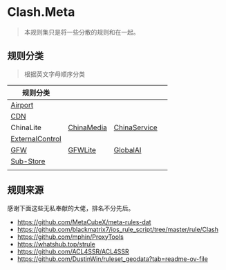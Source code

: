 # Clash.Meta
> 本规则集只是将一些分散的规则和在一起。

## 规则分类
> 根据英文字母顺序分类

| 规则分类                                                                                                                                      |                                                                                      |                                                                                          |     |
| ----------------------------------------------------------------------------------------------------------------------------------------- | ------------------------------------------------------------------------------------ | ---------------------------------------------------------------------------------------- | --- |
| [Airport](https://github.com/LaolunsiG/PCR/tree/main/Rules/Clash.Meta/Airport)                                                            |                                                                                      |                                                                                          |     |
| [CDN](https://github.com/LaolunsiG/PCR/tree/main/Rules/Clash.Meta/CDN)                                                                    |                                                                                      |                                                                                          |     |
| ChinaLite                                                                                                                                 | [ChinaMedia](https://github.com/LaolunsiG/PCR/tree/main/Rules/Clash.Meta/ChinaMedia) | [ChinaService](https://github.com/LaolunsiG/PCR/tree/main/Rules/Clash.Meta/ChinaService) |     |
| [ExternalControl](https://github.com/LaolunsiG/PCR/tree/main/Rules/Clash.Meta/ExternalControl)                                            |                                                                                      |                                                                                          |     |
| [GFW](https://github.com/LaolunsiG/PCR/tree/main/Rules/Clash.Meta/GFWhttps://github.com/LaolunsiG/PCR/tree/main/Rules/Clash.Meta/GFWLite) | [GFWLite](https://github.com/LaolunsiG/PCR/tree/main/Rules/Clash.Meta/GFWLite)       | [GlobalAI](https://github.com/LaolunsiG/PCR/tree/main/Rules/Clash.Meta/GlobalAI)         |     |
| [Sub-Store](https://github.com/LaolunsiG/PCR/tree/main/Rules/Clash.Meta/Sub-Store)                                                        |                                                                                      |                                                                                          |     |
|                                                                                                                                           |                                                                                      |                                                                                          |     |

## 规则来源
感谢下面这些无私奉献的大佬，排名不分先后。
- https://github.com/MetaCubeX/meta-rules-dat
- https://github.com/blackmatrix7/ios_rule_script/tree/master/rule/Clash
- https://github.com/mphin/ProxyTools
- https://whatshub.top/strule
- https://github.com/ACL4SSR/ACL4SSR
- https://github.com/DustinWin/ruleset_geodata?tab=readme-ov-file

